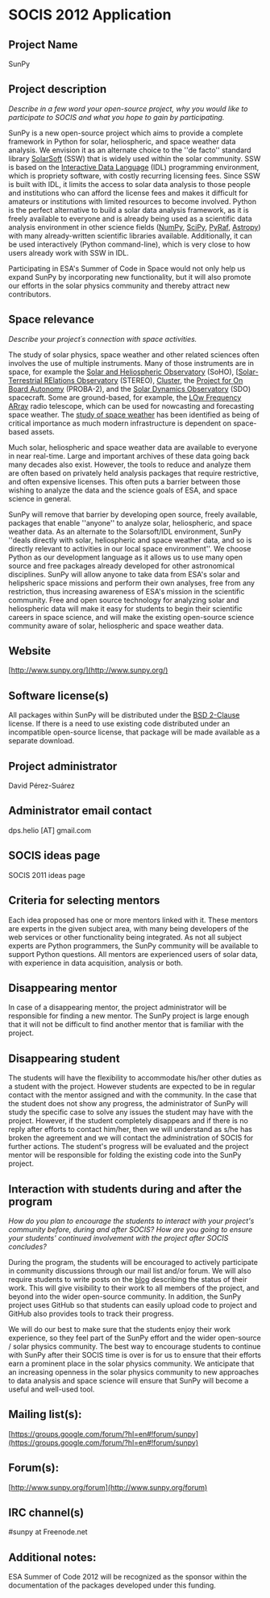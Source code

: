 # SOCIS 2012 Application

## Project Name
SunPy

## Project description
_Describe in a few word your open-source project, why you would like to participate to SOCIS and what you hope to gain by participating._

SunPy is a new open-source project which aims to provide a complete framework in Python for solar, heliospheric, and space weather data analysis. We envision it as an alternate choice to the ''de facto'' standard library [SolarSoft](http://www.mssl.ucl.ac.uk/surf/sswdoc/solarsoft/) (SSW) that is widely used within the solar community.  SSW is based on the  [Interactive Data Language](http://www.ittvis.com/language/en-us/productsservices/idl.aspx) (IDL) programming environment, which is propriety software, with costly recurring licensing fees. Since SSW is built with IDL, it limits the access to solar data analysis to those people and institutions who can afford the license fees and makes it difficult for amateurs or institutions with limited resources to become involved.  Python is the perfect alternative to build a solar data analysis framework, as it is freely available to everyone and is already being used as a scientific data analysis environment in other science fields ([NumPy](http://numpy.scipy.org/), [SciPy](http://scipy.org/), [PyRaf](http://www.stsci.edu/resources/software_hardware/pyraf), [Astropy](http://www.astropy.org/)) with many already-written scientific libraries available. Additionally, it can be used interactively (Python command-line), which is very close to how users already work with SSW in IDL.

Participating in ESA's Summer of Code in Space would not only help us expand SunPy by incorporating new functionality, but it will also promote our efforts in the solar physics community and thereby attract new contributors.

## Space relevance
_Describe your project´s connection with space activities._

The study of solar physics, space weather and other related sciences often involves the use of multiple instruments.  Many of those instruments are in space, for example the [Solar and Heliospheric Observatory](http://sohowww.nascom.nasa.gov/) (SoHO), [[Solar-Terrestrial RElations Observatory](http://stereo.gsfc.nasa.gov/) (STEREO), [Cluster](http://sci.esa.int/cluster), the [Project for On Board Autonomy](http://www.esa.int/esaMI/Proba/index.html) (PROBA-2), and the [Solar Dynamics Observatory](http://www.nasa.gov/mission_pages/sdo/main/index.html) (SDO) spacecraft.  Some are ground-based, for example, the [LOw Frequency ARray](http://www.lofar.org/) radio telescope, which can be used for nowcasting and forecasting space weather.  The [study of space weather](http://www.esa-spaceweather.net/) has been identified as being of critical importance as much modern infrastructure is dependent on space-based assets.

Much solar, heliospheric and space weather data are available to everyone in near real-time.  Large and important archives of these data going back many decades also exist. However, the tools to reduce and analyze them are often based on privately held analysis packages that require restrictive, and often expensive licenses.  This often puts a barrier between those wishing to analyze the data and the science goals of ESA, and space science in general.

SunPy will remove that barrier by developing open source, freely available, packages that enable ''anyone'' to analyze solar, heliospheric, and space weather data.  As an alternate to the Solarsoft/IDL environment, SunPy ''deals directly with solar, heliospheric and space weather data, and so is directly relevant to activities in our local space environment''. We choose Python as our development language as it allows us to use many open source and free packages already developed for other astronomical disciplines.  SunPy will allow anyone to take data from ESA's solar and helipsheric space missions and perform their own analyses, free from any restriction, thus increasing awareness of ESA's mission in the scientific community.  Free and open source technology for analyzing solar and heliospheric data will make it easy for students to begin their scientific careers in space science, and will make the existing open-source science community aware of solar, heliospheric and space weather data.

## Website

[http://www.sunpy.org/](http://www.sunpy.org/)

## Software license(s)

All packages within SunPy will be distributed under the [BSD 2-Clause](http://www.opensource.org/licenses/BSD-2-Clause) license.  If there is a need to use existing code distributed under an incompatible open-source license, that package will be made available as a separate download.

## Project administrator

David Pérez-Suárez

## Administrator email contact

dps.helio [AT] gmail.com

## SOCIS ideas page

SOCIS 2011 ideas page

## Criteria for selecting mentors

Each idea proposed has one or more mentors linked with it.  These mentors are experts in the given subject area, with many being developers of the web services or other functionality being integrated.  As not all subject experts are Python programmers, the SunPy community will be available to support Python questions.  All mentors are experienced users of solar data, with experience in data acquisition, analysis or both.

## Disappearing mentor

In case of a disappearing mentor, the project administrator will be responsible for finding a new mentor. The SunPy project is large enough that it will not be difficult to find another mentor that is familiar with the project.

## Disappearing student

The students will have the flexibility to accommodate his/her other duties as a student with the project.  However students are expected to be in regular contact with the mentor assigned and with the community.  In the case that the student does not show any progress, the administrator of SunPy will study the specific case to solve any issues the student may have with the project.  However, if the student completely disappears and if there is no reply after efforts to contact him/her, then we will understand as s/he has broken the agreement and we will contact the administration of SOCIS for further actions. The student's progress will be evaluated and the project mentor will be responsible for folding the existing code into the SunPy project.

## Interaction with students during and after the program
_How do you plan to encourage the students to interact with your project's community before, during and after SOCIS? How are you going to ensure your students' continued involvement with the project after SOCIS concludes?_

During the program, the students will be encouraged to actively participate in community discussions through our mail list and/or forum.  We will also require students to write posts on the [blog](http://www.sunpy.org/blog/) describing the status of their work.  This will give visibility to their work to all members of the project, and beyond into the wider open-source community. In addition, the SunPy project uses GitHub so that students can easily upload code to project and GitHub also provides tools to track their progress.

We will do our best to make sure that the students enjoy their work experience, so they feel part of the SunPy effort and the wider open-source / solar physics community.  The best way to encourage students to continue with SunPy after their SOCIS time is over is for us to ensure that their efforts earn a prominent place in the solar physics community.  We anticipate that an increasing openness in the solar physics community to new approaches to data analysis and space science will ensure that SunPy will become a useful and well-used tool.

## Mailing list(s):

[https://groups.google.com/forum/?hl=en#!forum/sunpy](https://groups.google.com/forum/?hl=en#!forum/sunpy)

## Forum(s):

[http://www.sunpy.org/forum](http://www.sunpy.org/forum)

## IRC channel(s)
 #sunpy at Freenode.net

## Additional notes:

ESA Summer of Code 2012 will be recognized as the sponsor within the documentation of the packages developed under this funding.